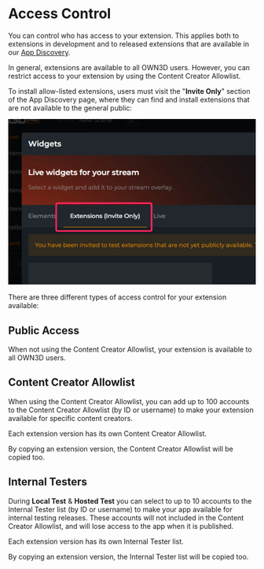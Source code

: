 # Access Control

You can control who has access to your extension. This applies both to extensions in development and to released
extensions that are available in our [App Discovery](designing-extensions.md#app-discovery-guidelines).

In general, extensions are available to all OWN3D users. However, you can restrict access to your extension by using
the Content Creator Allowlist.

To install allow-listed extensions, users must visit the "**Invite Only**" section of the App Discovery page, where they
can find and install extensions that are not available to the general public:

![chrome_8zJyvF2Fg8.png](..%2F..%2Fimages%2Fchrome_8zJyvF2Fg8.png)

There are three different types of access control for your extension available:

## Public Access

When not using the Content Creator Allowlist, your extension is available to all OWN3D users.

## Content Creator Allowlist

When using the Content Creator Allowlist, you can add up to 100 accounts to the Content Creator Allowlist (by ID
or username) to make your extension available for specific content creators.

Each extension version has its own Content Creator Allowlist.

By copying an extension version, the Content Creator Allowlist will be copied too.

## Internal Testers

During **Local Test** & **Hosted Test** you can select to up to 10 accounts to the Internal Tester list (by
ID or username) to make your app available for internal testing releases. These accounts will not included in the
Content Creator Allowlist, and will lose access to the app when it is published.

Each extension version has its own Internal Tester list.

By copying an extension version, the Internal Tester list will be copied too.